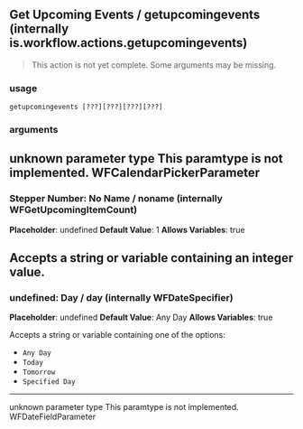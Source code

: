 
## Get Upcoming Events / getupcomingevents (internally is.workflow.actions.getupcomingevents)

> This action is not yet complete. Some arguments may be missing.

### usage
`getupcomingevents [???][???][???][???]`

### arguments
unknown parameter type This paramtype is not implemented. WFCalendarPickerParameter
---
### Stepper Number: No Name / noname (internally WFGetUpcomingItemCount)
**Placeholder**: undefined
**Default Value**: 1
**Allows Variables**: true


Accepts a string 
or variable
containing an integer value.
---
### undefined: Day / day (internally WFDateSpecifier)
**Placeholder**: undefined
**Default Value**: Any Day
**Allows Variables**: true


Accepts a string 
or variable
containing one of the options:

- `Any Day`
- `Today`
- `Tomorrow`
- `Specified Day`
---
unknown parameter type This paramtype is not implemented. WFDateFieldParameter
